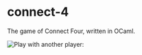 # connect-4
The game of Connect Four, written in OCaml.

![Play with another player:](https://i.imgur.com/QsVQfma.gif)
